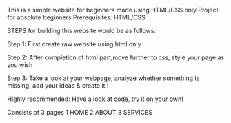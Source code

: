 This is a simple website for beginners made using HTML/CSS only
Project for absolute beginners
Prerequisites: HTML/CSS

STEPS for building this website would be as follows:

Step 1: First create raw website using html only

Step 2: After completion of html part,move further to css,
style your page as you wish

Step 3: Take a look at your webpage, analyze whether something is missing, add your ideas & create it !

Highly recommended:
Have a look at code, try it on your own!

Consists of 3 pages
1 HOME
2 ABOUT
3 SERVICES

